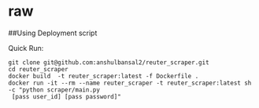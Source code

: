 # raw

##Using Deployment script


Quick Run:

    git clone git@github.com:anshulbansal2/reuter_scraper.git
    cd reuter_scraper
    docker build  -t reuter_scraper:latest -f Dockerfile .
    docker run -it --rm --name reuter_scraper -t reuter_scraper:latest sh -c "python scraper/main.py
     [pass user_id] [pass password]"
    
    
     
